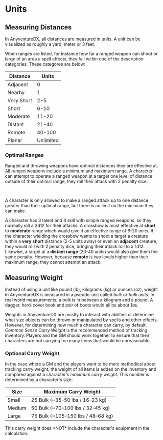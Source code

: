 # Units

<div class="triangle-line"></div>

## Measuring Distances

In AnyventureDX, all distances are measured in units. A unit can be visualized as roughly a yard, meter or 3 feet.

When ranges are listed, for instance how far a ranged weapon can shoot or large of an area a spell affects, they fall within one of the description categories. These categores are below:


| Distance | Units|
|------|--------|
| Adjacent  | 0 | bordering a tile, within range to touch |
| Nearby    | 1 | 
| Very Short| 2-5 |
| Short     | 6-10 | 
| Moderate  | 11-20 |
| Distant   | 21-40 |  
| Remote    | 40-100 |
| Planar    | Unlimited |

### Optimal Ranges

Ranged and throwing weapons have optimal distances they are effective at. All ranged weapons include a minimum and maximum range. A character can attempt to operate a ranged weapon at a target one level of distance outside of their optimal range, they roll their attack with 2 penalty dice.   

<br>

A character is only allowed to make a ranged attack up to one distance greater than their optimal range, but there is no limit on the minimum they can make.

<div class="example-box">
  A character has 3 talent and 4 skill with simple ranged weapons, so they normally roll a 3d12 for their attacks. A crossbow is most effective at <b>short</b> to <b>moderate</b> range which would give it an effective range of 6-20 units. If the character wielding the crossbow wants to shoot a target a creature within a <b>very short</b> distance (2-5 units away) or even an <b>adjacent</b> creature, they would roll with 2 penalty dice, bringing their attack roll to a 1d12. Likewise, a target at a <b>distant range</b> (20-40 units) would also give them the same penalty. However, because <b>remote</b> is two levels higher than their maximum range, they cannot attempt an attack.
</div>

<div class="triangle-line"></div>

## Measuring Weight

Instead of using a unit like pound (lb), kilograms (kg) or ounces (oz), weight in AnyventureDX is measured in a pseudo-unit called *bulk* or *bulk units*. In real world measurements, a bulk is in between a kilogram and a pound. A dagger, hard-cover book and pair of boots would all be about 1*bu*.


Weights in AnyventureDX are mostly to interact with abilities or determine what size objects can be thrown or manipulated by spells and other effects. However, for determining how much a character can carry, by default, *Common Sense Carry Weight* is the recommended method of tracking inventory. Players and the GM should work together to ensure that their characters are not carrying too many items that would be unreasonable.


### Optional Carry Weight
In the case where a GM and the players want to be more methodical about tracking carry weight, the weight of all items is added on the inventory and compared against a character's *maximum carry weight*. This number is determined by a character's size:

| Size   | Maximum Carry Weight              |
|--------|-----------------------------------|
| Small  | 25 Bulk (~35–50 lbs / 16–23 kg)   |
| Medium | 50 Bulk (~70–100 lbs / 32–45 kg)  |
| Large  | 75 Bulk (~105–150 lbs / 48–68 kg) |

<div class="note-box">
This carry weight does *NOT* include the character's equipment in the calculation.
</div>